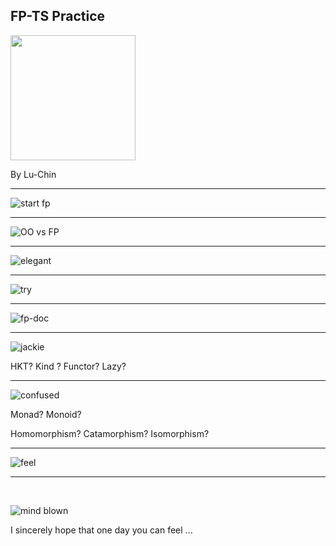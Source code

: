 ## FP-TS Practice

<img src="./images/fp-ts.png" height="200">

By Lu-Chin

---

![start fp](./images/start-fp.png)

---

![OO vs FP](./images/oo-vs-fp.png)

---

![elegant](./images/elegant.png)

---

![try](./images/try.png)

---

![fp-doc](./images/fp-doc.png)

---

![jackie](./images/jackie.png)

HKT? Kind ? Functor? Lazy?

---

![confused](./images/confused.png)

Monad? Monoid?

Homomorphism? Catamorphism? Isomorphism?

---

![feel](./images/feel.png)

---

<br/>

![mind blown](./images/mind-blow-galaxy.gif)

I sincerely hope that one day you can feel ...

